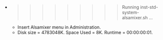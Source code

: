 * >>>>>>>>> Running inst-std-system-alsamixer.sh ...
  * Insert Alsamixer menu in Administration.
  * Disk size = 4783048K. Space Used = 8K. Runtime = 00:00:00:01.
